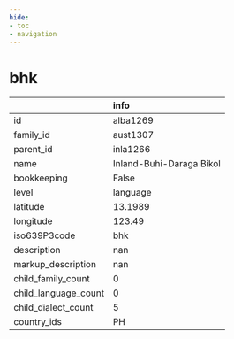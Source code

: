 ```yaml
---
hide:
- toc
- navigation
---
```

# bhk
|                      | info                     |
|:---------------------|:-------------------------|
| id                   | alba1269                 |
| family_id            | aust1307                 |
| parent_id            | inla1266                 |
| name                 | Inland-Buhi-Daraga Bikol |
| bookkeeping          | False                    |
| level                | language                 |
| latitude             | 13.1989                  |
| longitude            | 123.49                   |
| iso639P3code         | bhk                      |
| description          | nan                      |
| markup_description   | nan                      |
| child_family_count   | 0                        |
| child_language_count | 0                        |
| child_dialect_count  | 5                        |
| country_ids          | PH                       |